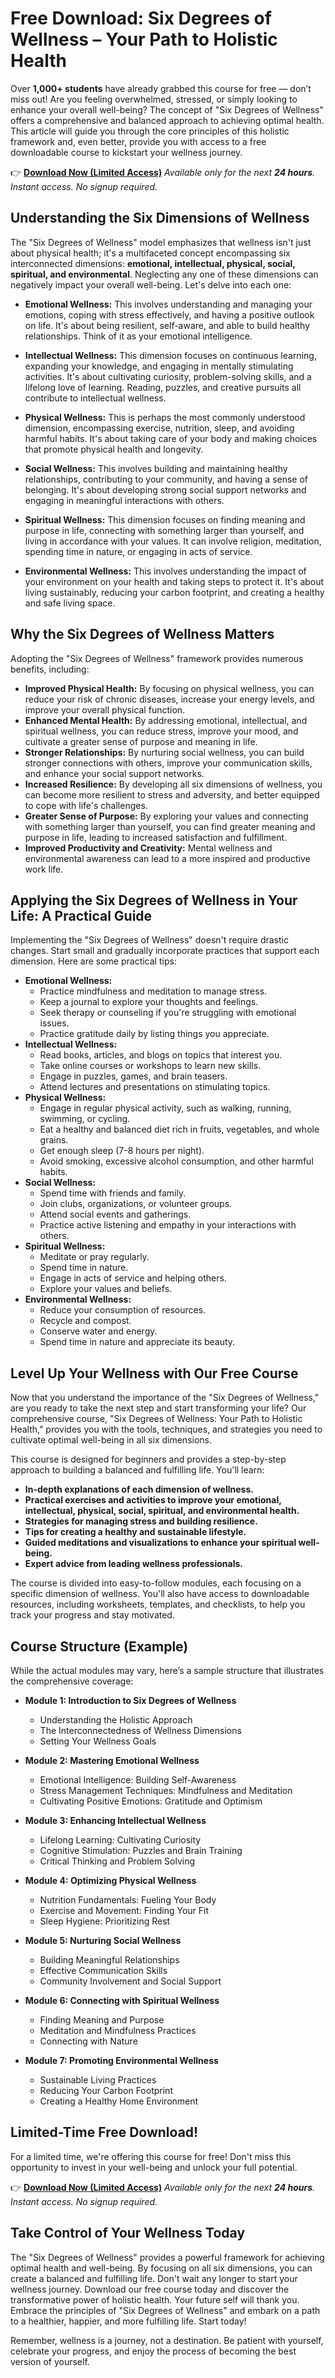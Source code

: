 # Free Download: Six Degrees of Wellness – Your Path to Holistic Health

Over **1,000+ students** have already grabbed this course for free — don’t miss out! Are you feeling overwhelmed, stressed, or simply looking to enhance your overall well-being? The concept of "Six Degrees of Wellness" offers a comprehensive and balanced approach to achieving optimal health. This article will guide you through the core principles of this holistic framework and, even better, provide you with access to a free downloadable course to kickstart your wellness journey.

👉 [**Download Now (Limited Access)**](https://udemywork.com/six-degrees-of-wellness)
_Available only for the next **24 hours**. Instant access. No signup required._

## Understanding the Six Dimensions of Wellness

The "Six Degrees of Wellness" model emphasizes that wellness isn't just about physical health; it's a multifaceted concept encompassing six interconnected dimensions: **emotional, intellectual, physical, social, spiritual, and environmental**. Neglecting any one of these dimensions can negatively impact your overall well-being. Let's delve into each one:

*   **Emotional Wellness:** This involves understanding and managing your emotions, coping with stress effectively, and having a positive outlook on life. It's about being resilient, self-aware, and able to build healthy relationships. Think of it as your emotional intelligence.

*   **Intellectual Wellness:** This dimension focuses on continuous learning, expanding your knowledge, and engaging in mentally stimulating activities. It's about cultivating curiosity, problem-solving skills, and a lifelong love of learning. Reading, puzzles, and creative pursuits all contribute to intellectual wellness.

*   **Physical Wellness:** This is perhaps the most commonly understood dimension, encompassing exercise, nutrition, sleep, and avoiding harmful habits. It's about taking care of your body and making choices that promote physical health and longevity.

*   **Social Wellness:** This involves building and maintaining healthy relationships, contributing to your community, and having a sense of belonging. It's about developing strong social support networks and engaging in meaningful interactions with others.

*   **Spiritual Wellness:** This dimension focuses on finding meaning and purpose in life, connecting with something larger than yourself, and living in accordance with your values. It can involve religion, meditation, spending time in nature, or engaging in acts of service.

*   **Environmental Wellness:** This involves understanding the impact of your environment on your health and taking steps to protect it. It's about living sustainably, reducing your carbon footprint, and creating a healthy and safe living space.

## Why the Six Degrees of Wellness Matters

Adopting the "Six Degrees of Wellness" framework provides numerous benefits, including:

*   **Improved Physical Health:** By focusing on physical wellness, you can reduce your risk of chronic diseases, increase your energy levels, and improve your overall physical function.
*   **Enhanced Mental Health:** By addressing emotional, intellectual, and spiritual wellness, you can reduce stress, improve your mood, and cultivate a greater sense of purpose and meaning in life.
*   **Stronger Relationships:** By nurturing social wellness, you can build stronger connections with others, improve your communication skills, and enhance your social support networks.
*   **Increased Resilience:** By developing all six dimensions of wellness, you can become more resilient to stress and adversity, and better equipped to cope with life's challenges.
*   **Greater Sense of Purpose:** By exploring your values and connecting with something larger than yourself, you can find greater meaning and purpose in life, leading to increased satisfaction and fulfillment.
*   **Improved Productivity and Creativity:** Mental wellness and environmental awareness can lead to a more inspired and productive work life.

## Applying the Six Degrees of Wellness in Your Life: A Practical Guide

Implementing the "Six Degrees of Wellness" doesn't require drastic changes. Start small and gradually incorporate practices that support each dimension. Here are some practical tips:

*   **Emotional Wellness:**
    *   Practice mindfulness and meditation to manage stress.
    *   Keep a journal to explore your thoughts and feelings.
    *   Seek therapy or counseling if you're struggling with emotional issues.
    *   Practice gratitude daily by listing things you appreciate.
*   **Intellectual Wellness:**
    *   Read books, articles, and blogs on topics that interest you.
    *   Take online courses or workshops to learn new skills.
    *   Engage in puzzles, games, and brain teasers.
    *   Attend lectures and presentations on stimulating topics.
*   **Physical Wellness:**
    *   Engage in regular physical activity, such as walking, running, swimming, or cycling.
    *   Eat a healthy and balanced diet rich in fruits, vegetables, and whole grains.
    *   Get enough sleep (7-8 hours per night).
    *   Avoid smoking, excessive alcohol consumption, and other harmful habits.
*   **Social Wellness:**
    *   Spend time with friends and family.
    *   Join clubs, organizations, or volunteer groups.
    *   Attend social events and gatherings.
    *   Practice active listening and empathy in your interactions with others.
*   **Spiritual Wellness:**
    *   Meditate or pray regularly.
    *   Spend time in nature.
    *   Engage in acts of service and helping others.
    *   Explore your values and beliefs.
*   **Environmental Wellness:**
    *   Reduce your consumption of resources.
    *   Recycle and compost.
    *   Conserve water and energy.
    *   Spend time in nature and appreciate its beauty.

## Level Up Your Wellness with Our Free Course

Now that you understand the importance of the "Six Degrees of Wellness," are you ready to take the next step and start transforming your life? Our comprehensive course, "Six Degrees of Wellness: Your Path to Holistic Health," provides you with the tools, techniques, and strategies you need to cultivate optimal well-being in all six dimensions.

This course is designed for beginners and provides a step-by-step approach to building a balanced and fulfilling life. You'll learn:

*   **In-depth explanations of each dimension of wellness.**
*   **Practical exercises and activities to improve your emotional, intellectual, physical, social, spiritual, and environmental health.**
*   **Strategies for managing stress and building resilience.**
*   **Tips for creating a healthy and sustainable lifestyle.**
*   **Guided meditations and visualizations to enhance your spiritual well-being.**
*   **Expert advice from leading wellness professionals.**

The course is divided into easy-to-follow modules, each focusing on a specific dimension of wellness. You'll also have access to downloadable resources, including worksheets, templates, and checklists, to help you track your progress and stay motivated.

## Course Structure (Example)

While the actual modules may vary, here’s a sample structure that illustrates the comprehensive coverage:

*   **Module 1: Introduction to Six Degrees of Wellness**
    *   Understanding the Holistic Approach
    *   The Interconnectedness of Wellness Dimensions
    *   Setting Your Wellness Goals

*   **Module 2: Mastering Emotional Wellness**
    *   Emotional Intelligence: Building Self-Awareness
    *   Stress Management Techniques: Mindfulness and Meditation
    *   Cultivating Positive Emotions: Gratitude and Optimism

*   **Module 3: Enhancing Intellectual Wellness**
    *   Lifelong Learning: Cultivating Curiosity
    *   Cognitive Stimulation: Puzzles and Brain Training
    *   Critical Thinking and Problem Solving

*   **Module 4: Optimizing Physical Wellness**
    *   Nutrition Fundamentals: Fueling Your Body
    *   Exercise and Movement: Finding Your Fit
    *   Sleep Hygiene: Prioritizing Rest

*   **Module 5: Nurturing Social Wellness**
    *   Building Meaningful Relationships
    *   Effective Communication Skills
    *   Community Involvement and Social Support

*   **Module 6: Connecting with Spiritual Wellness**
    *   Finding Meaning and Purpose
    *   Meditation and Mindfulness Practices
    *   Connecting with Nature

*   **Module 7: Promoting Environmental Wellness**
    *   Sustainable Living Practices
    *   Reducing Your Carbon Footprint
    *   Creating a Healthy Home Environment

## Limited-Time Free Download!

For a limited time, we're offering this course for free! Don't miss this opportunity to invest in your well-being and unlock your full potential.

👉 [**Download Now (Limited Access)**](https://udemywork.com/six-degrees-of-wellness)
_Available only for the next **24 hours**. Instant access. No signup required._

## Take Control of Your Wellness Today

The "Six Degrees of Wellness" provides a powerful framework for achieving optimal health and well-being. By focusing on all six dimensions, you can create a balanced and fulfilling life. Don't wait any longer to start your wellness journey. Download our free course today and discover the transformative power of holistic health. Your future self will thank you. Embrace the principles of "Six Degrees of Wellness" and embark on a path to a healthier, happier, and more fulfilling life. Start today!

Remember, wellness is a journey, not a destination. Be patient with yourself, celebrate your progress, and enjoy the process of becoming the best version of yourself.
